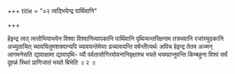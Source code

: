 +++
title = "०२ त्वद्भियेन्द्र पार्थिवानि"

+++

हेइन्द्र त्वत् त्वत्तोभियाभयेन विश्वा विश्वानिव्यापकानि पार्थिवानि पृथिव्यन्तरिक्षनाम तत्रभवानि रजांस्युदकानि अच्युताचित् च्यावयितुमशक्यान्यपि च्यावयन्तेमेघाः प्रच्यावयन्ति वर्षन्तीत्यर्थः अपिच हेइन्द्र तेतव अज्मन् आगमनेसति द्यावाक्षामा द्यावापृथि- व्यौ पर्वतासोगिरयोवनानिवृक्षाश्च भयते भयम्प्राप्नुवन्ति किम्बहुना विश्वं सर्वं दृह्ळं स्थिरं प्राणिजातं भयते बिभेति ॥ २ ॥